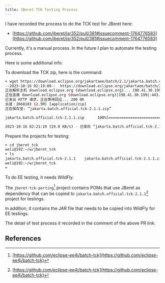 ```yaml
---
title: JBeret TCK Testing Process
---
```


I have recorded the process to do the TCK test for JBeret here:

- [https://github.com/jberet/jsr352/pull/381#issuecomment-1764776583](https://github.com/jberet/jsr352/pull/381#issuecomment-1764776583)

Currently, it's a manual process. In the future I plan to automate the testing process. 

Here is some additional info:

To download the TCK zip, here is the command:

```bash
➤ wget https://download.eclipse.org/jakartaee/batch/2.1/jakarta.batch.official.tck-2.1.1.zip                                                                 02:18:59
--2023-10-16 02:19:00--  https://download.eclipse.org/jakartaee/batch/2.1/jakarta.batch.official.tck-2.1.1.zip
正在解析主机 download.eclipse.org (download.eclipse.org)... 198.41.30.199
正在连接 download.eclipse.org (download.eclipse.org)|198.41.30.199|:443... 已连接。
已发出 HTTP 请求，正在等待回应... 200 OK
长度：2668103 (2.5M) [application/zip]
正在保存至: “jakarta.batch.official.tck-2.1.1.zip”

jakarta.batch.official.tck-2.1.1.zip      100%[===================================================================================>]   2.54M  59.2KB/s  用时 2m 17s

2023-10-16 02:21:19 (19.0 KB/s) - 已保存 “jakarta.batch.official.tck-2.1.1.zip” [2668103/2668103])
```

Prepare the projects for testing:

```bash
➤ cd jberet_tck                                                                                                                                               02:37:50
weli@192:~/w/jberet_tck
➤ ls                                                                                                                                                          02:37:53
jakarta.batch.official.tck-2.1.1	jakarta.batch.official.tck-2.1.1.zip	jberet-tck-porting			wildfly
weli@192:~/w/jberet_tck
➤
```

To do EE testing, it needs WildFly.

The `jberet-tck-porting`[^porting] project contains POMs that use JBeret as dependency that can be copied to `jakarta.batch.official.tck-2.1.1`[^tck] project for testings.

In addition, it contains the JAR file that needs to be copied into WildFly for EE testings.

The detail of test process it recorded in the comment of the above PR link. 

## References

[^porting]: [https://github.com/eclipse-ee4j/batch-tck](https://github.com/eclipse-ee4j/batch-tck)
[^tck]: [https://github.com/eclipse-ee4j/batch-tck](https://github.com/eclipse-ee4j/batch-tck)